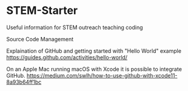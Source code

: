 # STEM-Starter
Useful information for STEM outreach teaching coding

Source Code Management

Explaination of GitHub and getting started with "Hello World" example
https://guides.github.com/activities/hello-world/

On an Apple Mac running macOS with Xcode it is possible to integrate GitHub.
https://medium.com/swlh/how-to-use-github-with-xcode11-8a93b64ff1bc


